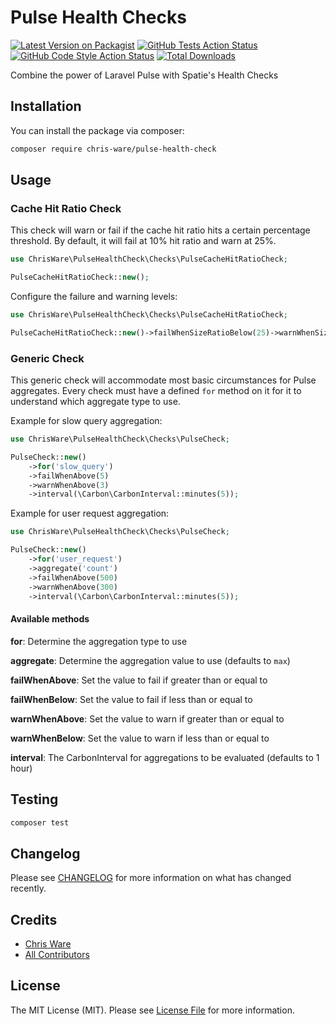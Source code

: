 #  Pulse Health Checks

[![Latest Version on Packagist](https://img.shields.io/packagist/v/chris-ware/pulse-health-check.svg?style=flat-square)](https://packagist.org/packages/chris-ware/pulse-health-check)
[![GitHub Tests Action Status](https://img.shields.io/github/actions/workflow/status/chris-ware/pulse-health-check/run-tests.yml?branch=main&label=tests&style=flat-square)](https://github.com/chris-ware/pulse-health-check/actions?query=workflow%3Arun-tests+branch%3Amain)
[![GitHub Code Style Action Status](https://img.shields.io/github/actions/workflow/status/chris-ware/pulse-health-check/fix-php-code-style-issues.yml?branch=main&label=code%20style&style=flat-square)](https://github.com/chris-ware/pulse-health-check/actions?query=workflow%3A"Fix+PHP+code+style+issues"+branch%3Amain)
[![Total Downloads](https://img.shields.io/packagist/dt/chris-ware/pulse-health-check.svg?style=flat-square)](https://packagist.org/packages/chris-ware/pulse-health-check)

Combine the power of Laravel Pulse with Spatie's Health Checks

## Installation

You can install the package via composer:

```bash
composer require chris-ware/pulse-health-check
```

## Usage

### Cache Hit Ratio Check

This check will warn or fail if the cache hit ratio hits a certain percentage threshold. By default, it will fail at 10% hit ratio and warn at 25%.

```php
use ChrisWare\PulseHealthCheck\Checks\PulseCacheHitRatioCheck;

PulseCacheHitRatioCheck::new();
```

Configure the failure and warning levels:

```php
use ChrisWare\PulseHealthCheck\Checks\PulseCacheHitRatioCheck;

PulseCacheHitRatioCheck::new()->failWhenSizeRatioBelow(25)->warnWhenSizeRatioBelow(50);
```
### Generic Check

This generic check will accommodate most basic circumstances for Pulse aggregates. Every check must have a defined `for` method on it for it to understand which aggregate type to use.

Example for slow query aggregation:

```php
use ChrisWare\PulseHealthCheck\Checks\PulseCheck;

PulseCheck::new()
    ->for('slow_query')
    ->failWhenAbove(5)
    ->warnWhenAbove(3)
    ->interval(\Carbon\CarbonInterval::minutes(5));
```

Example for user request aggregation:

```php
use ChrisWare\PulseHealthCheck\Checks\PulseCheck;

PulseCheck::new()
    ->for('user_request')
    ->aggregate('count')
    ->failWhenAbove(500)
    ->warnWhenAbove(300)
    ->interval(\Carbon\CarbonInterval::minutes(5));
```

#### Available methods

**for**: Determine the aggregation type to use

**aggregate**: Determine the aggregation value to use (defaults to `max`)

**failWhenAbove**: Set the value to fail if greater than or equal to

**failWhenBelow**: Set the value to fail if less than or equal to

**warnWhenAbove**: Set the value to warn if greater than or equal to

**warnWhenBelow**: Set the value to warn if less than or equal to

**interval**: The CarbonInterval for aggregations to be evaluated (defaults to 1 hour)

## Testing

```bash
composer test
```

## Changelog

Please see [CHANGELOG](CHANGELOG.md) for more information on what has changed recently.

## Credits

- [Chris Ware](https://github.com/chris-ware)
- [All Contributors](../../contributors)

## License

The MIT License (MIT). Please see [License File](LICENSE.md) for more information.
